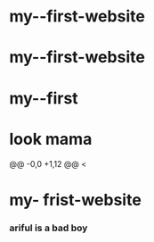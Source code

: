 # my--first-website
# my--first-website
# my--first
<h1> look mama </h1
>@@ -0,0 +1,12 @@
<!DOCTYPE html>
<html lang="en">
<head>
    <
</head>
<body>
    <h1> my- frist-website</h1>
    <h3>ariful is a bad boy </h3>
</body>
</html> 